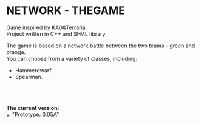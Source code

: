 # NETWORK - THEGAME
Game inspired by KAG&amp;Terraria.<br>
Project written in C++ and SFML library.

The game is based on a network battle between the two teams - green and orange.<br>
You can choose from a variety of classes, including:<br>
- Hammerdwarf.
- Spearman.
<br>
<br>
<br>
<b>The current version:</b><br>
v. "Prototype. 0.05A"
